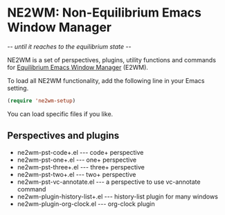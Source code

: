 # NE2WM: Non-Equilibrium Emacs Window Manager

*-- until it reaches to the equilibrium state --*

NE2WM is a set of perspectives, plugins, utility functions and commands for [Equilibrium Emacs Window Manager](https://github.com/kiwanami/emacs-window-manager) (E2WM).


To load all NE2WM functionality, add the following line in your Emacs setting.

```lisp
(require 'ne2wm-setup)
```

You can load specific files if you like.


## Perspectives and plugins

<!--[[[cog
import cog
from glob import glob
files = (sorted(glob('ne2wm-pst-*.el')) +
         sorted(glob('ne2wm-plugin-*.el')))
line0 = (file(f).readline().strip(';;;').strip() for f in files)

cog.outl('')
cog.outl('\n'.join(map('+ {0}'.format, line0)))
cog.outl('')
]]]-->

+ ne2wm-pst-code+.el --- code+ perspective
+ ne2wm-pst-one+.el --- one+ perspective
+ ne2wm-pst-three+.el --- three+ perspective
+ ne2wm-pst-two+.el --- two+ perspective
+ ne2wm-pst-vc-annotate.el --- a perspective to use vc-annotate command
+ ne2wm-plugin-history-list+.el --- history-list plugin for many windows
+ ne2wm-plugin-org-clock.el --- org-clock plugin

<!--[[[end]]]-->
